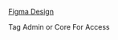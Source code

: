 [Figma Design](https://www.figma.com/design/chwJ70otyLN38zufcFD9Dr/Untitled?node-id=0-1&t=lz1uxkJoc0WcmHuD-1)

Tag Admin or Core For Access

